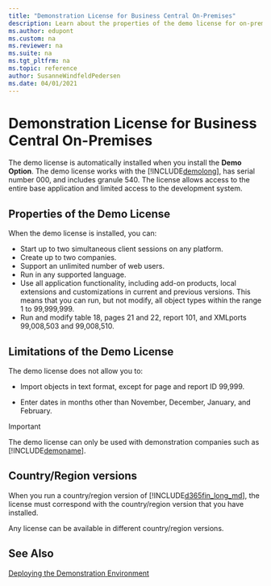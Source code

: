 ```yaml
---
title: "Demonstration License for Business Central On-Premises"
description: Learn about the properties of the demo license for on-premises deployments.
ms.author: edupont
ms.custom: na
ms.reviewer: na
ms.suite: na
ms.tgt_pltfrm: na
ms.topic: reference
author: SusanneWindfeldPedersen
ms.date: 04/01/2021
---
```


# Demonstration License for Business Central On-Premises

The demo license is automatically installed when you install the **Demo Option**. The demo license works with the [!INCLUDE[demolong](../includes/demolong_md.md)], has serial number 000, and includes granule 540. The license allows access to the entire base application and limited access to the development system.  
  
## Properties of the Demo License

When the demo license is installed, you can:  
  
- Start up to two simultaneous client sessions on any platform.  
- Create up to two companies.  
- Support an unlimited number of web users.  
- Run in any supported language. 
- Use all application functionality, including add-on products, local extensions and customizations in current and previous versions. This means that you can run, but not modify, all object types within the range 1 to 99,999,999.  
- Run and modify table 18, pages 21 and 22, report 101, and XMLports 99,008,503 and 99,008,510.  
  
## Limitations of the Demo License

 The demo license does not allow you to:  
  
- Import objects in text format, except for page and report ID 99,999.  
  
- Enter dates in months other than November, December, January, and February.  
  
> [!IMPORTANT]  
> The demo license can only be used with demonstration companies such as [!INCLUDE[demoname](../includes/demoname_md.md)].  
  
## Country/Region versions

When you run a country/region version of [!INCLUDE[d365fin_long_md](../includes/d365fin_long_md.md)], the license must correspond with the country/region version that you have installed.  
  
Any license can be available in different country/region versions.  

## See Also

[Deploying the Demonstration Environment](../../deployment/deploy-demonstration-environment.md)  
